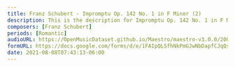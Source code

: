 ```yaml
---
title: Franz Schubert - Impromptu Op. 142 No. 1 in F Minor (2)
description: This is the description for Impromptu Op. 142 No. 1 in F Minor by Franz Schubert
composers: [Franz Schubert]
periods: [Romantic]
audioURL: https://OpenMusicDataset.github.io/Maestro/maestro-v3.0.0/2008/MIDI-Unprocessed_11_R2_2008_01-05_ORIG_MID--AUDIO_11_R2_2008_wav--3.midi
formURL: https://docs.google.com/forms/d/e/1FAIpQLSfhNkPmGJwNbDapfCJqQsGmIrcxtLnf2t5wv4ItT2T67iIgRQ/viewform
date: 2021-08-08T07:43:13-06:00
---
```

